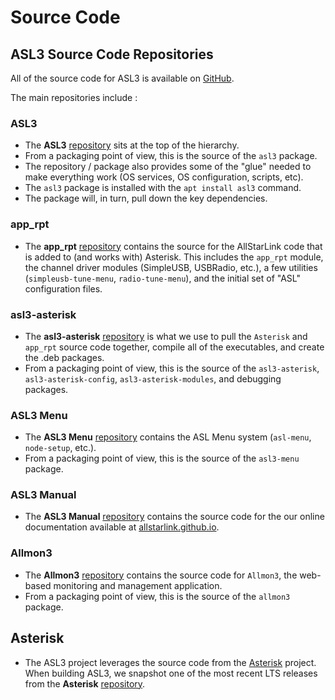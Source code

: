 # Source Code

## ASL3 Source Code Repositories
All of the source code for ASL3 is available on [GitHub](https://github.com/AllStarLink).

The main repositories include :

### ASL3

- The **ASL3** [repository](https://github.com/AllStarLink/ASL3) sits at the top of the hierarchy.
- From a packaging point of view, this is the source of the `asl3` package.
- The repository / package also provides some of the "glue" needed to make everything work (OS services, OS configuration, scripts, etc).
- The `asl3` package is installed with the `apt install asl3` command.
- The package will, in turn, pull down the key dependencies.

### app\_rpt

- The **app\_rpt** [repository](https://github.com/AllStarLink/app\_rpt) contains the source for the AllStarLink code that is added to (and works with) Asterisk. This includes the `app_rpt` module, the channel driver modules (SimpleUSB, USBRadio, etc.), a few utilities (`simpleusb-tune-menu`, `radio-tune-menu`), and the initial set of "ASL" configuration files.

### asl3-asterisk

- The **asl3-asterisk** [repository](https://github.com/AllStarLink/asl3-asterisk) is what we use to pull the `Asterisk` and `app_rpt` source code together, compile all of the executables, and create the .deb packages.
- From a packaging point of view, this is the source of the `asl3-asterisk`, `asl3-asterisk-config`, `asl3-asterisk-modules`, and debugging packages.

### ASL3 Menu

- The **ASL3 Menu** [repository](https://github.com/AllStarLink/asl3-menu) contains the ASL Menu system (`asl-menu`, `node-setup`, etc.).
- From a packaging point of view, this is the source of the `asl3-menu` package.

### ASL3 Manual

- The **ASL3 Manual** [repository](https://github.com/AllStarLink/ASL3-Manual) contains the source code for the our online documentation available at [allstarlink.github.io](https://allstarlink.github.io).

### Allmon3

- The **Allmon3** [repository](https://github.com/AllStarLink/Allmon3) contains the source code for `Allmon3`, the web-based monitoring and management application.
- From a packaging point of view, this is the source of the `allmon3` package.

## Asterisk

- The ASL3 project leverages the source code from the [Asterisk](https://asterisk.org) project. When building ASL3, we snapshot one of the most recent LTS releases from the **Asterisk** [repository](https://github.com/asterisk/asterisk).